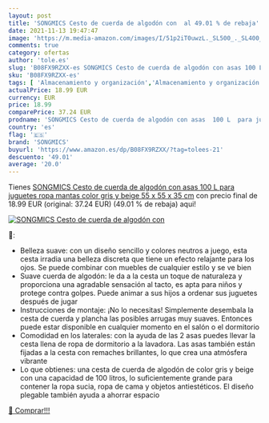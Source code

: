 ```yaml
---
layout: post
title: 'SONGMICS Cesto de cuerda de algodón con  al 49.01 % de rebaja'
date: 2021-11-13 19:47:47
image: 'https://m.media-amazon.com/images/I/51p2iT0uwzL._SL500_._SL400_.jpg'
comments: true
category: ofertas
author: 'tole.es'
slug: 'B08FX9RZXX-es SONGMICS Cesto de cuerda de algodón con asas 100 L para...'
sku: 'B08FX9RZXX-es'
tags: [ 'Almacenamiento y organización','Almacenamiento y organización de la colada','Cestos para la colada','Hogar y cocina','juguetes','songmics', ]
actualPrice: 18.99 EUR
currency: EUR
price: 18.99
comparePrice: 37.24 EUR
prodname: 'SONGMICS Cesto de cuerda de algodón con asas  100 L  para juguetes  ropa  mantas  color gris y beige  55 x 55 x 35 cm'
country: 'es'
flag: '🇪🇸'
brand: 'SONGMICS'
buyurl: 'https://www.amazon.es/dp/B08FX9RZXX/?tag=tolees-21'
descuento: '49.01'
average: '20.0'
---
```


Tienes [SONGMICS Cesto de cuerda de algodón con asas  100 L  para juguetes  ropa  mantas  color gris y beige  55 x 55 x 35 cm](https://www.amazon.es/dp/B08FX9RZXX/?tag=tolees-21) con precio final de  18.99 EUR (original: 37.24 EUR) (49.01 %  de rebaja) aqui!

[![SONGMICS Cesto de cuerda de algodón con ](https://m.media-amazon.com/images/I/51p2iT0uwzL._SL500_._SL400_.jpg)](https://www.amazon.es/dp/B08FX9RZXX/?tag=tolees-21)

🔎:

- Belleza suave: con un diseño sencillo y colores neutros a juego, esta cesta irradia una belleza discreta que tiene un efecto relajante para los ojos. Se puede combinar con muebles de cualquier estilo y se ve bien
- Suave cuerda de algodón: le da a la cesta un toque de naturaleza y proporciona una agradable sensación al tacto, es apta para niños y protege contra golpes. Puede animar a sus hijos a ordenar sus juguetes después de jugar
- Instrucciones de montaje: ¡No lo necesitas! Simplemente desembala la cesta de cuerda y plancha las posibles arrugas muy suaves. Entonces puede estar disponible en cualquier momento en el salón o el dormitorio
- Comodidad en los laterales: con la ayuda de las 2 asas puedes llevar la cesta llena de ropa de dormitorio a la lavadora. Las asas también están fijadas a la cesta con remaches brillantes, lo que crea una atmósfera vibrante
- Lo que obtienes: una cesta de cuerda de algodón de color gris y beige con una capacidad de 100 litros, lo suficientemente grande para contener la ropa sucia, ropa de cama y objetos antiestéticos. El diseño plegable también ayuda a ahorrar espacio

[🛒 Comprar!!!](https://www.amazon.es/dp/B08FX9RZXX/?tag=tolees-21)
